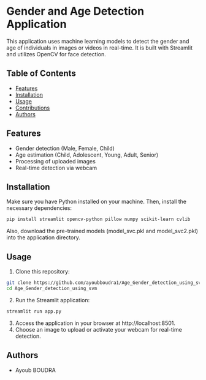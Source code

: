 # Gender and Age Detection Application

This application uses machine learning models to detect the gender and age of individuals in images or videos in real-time. It is built with Streamlit and utilizes OpenCV for face detection.

## Table of Contents

- [Features](#features)
- [Installation](#installation)
- [Usage](#usage)
- [Contributions](#contributions)
- [Authors](#authors)

## Features

- Gender detection (Male, Female, Child)
- Age estimation (Child, Adolescent, Young, Adult, Senior)
- Processing of uploaded images
- Real-time detection via webcam

## Installation

Make sure you have Python installed on your machine. Then, install the necessary dependencies:

```bash
pip install streamlit opencv-python pillow numpy scikit-learn cvlib
```

Also, download the pre-trained models (model_svc.pkl and model_svc2.pkl) into the application directory.

## Usage

1.  Clone this repository:

```bash
git clone https://github.com/ayoubboudra1/Age_Gender_detection_using_svm.git
cd Age_Gender_detection_using_svm
```

2.  Run the Streamlit application:

```bash
streamlit run app.py
```

3.  Access the application in your browser at http://localhost:8501.
4.  Choose an image to upload or activate your webcam for real-time detection.

## Authors

- Ayoub BOUDRA

